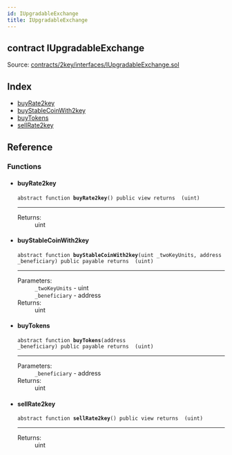 ```yaml
---
id: IUpgradableExchange
title: IUpgradableExchange
---
```


<div class="contract-doc"><div class="contract"><h2 class="contract-header"><span class="contract-kind">contract</span> IUpgradableExchange</h2><div class="source">Source: <a href="https://github.com/2keynet/web3-alpha/blob/v0.0.3/contracts/2key/interfaces/IUpgradableExchange.sol" target="_blank">contracts/2key/interfaces/IUpgradableExchange.sol</a></div></div><div class="index"><h2>Index</h2><ul><li><a href="IUpgradableExchange.html#buyRate2key">buyRate2key</a></li><li><a href="IUpgradableExchange.html#buyStableCoinWith2key">buyStableCoinWith2key</a></li><li><a href="IUpgradableExchange.html#buyTokens">buyTokens</a></li><li><a href="IUpgradableExchange.html#sellRate2key">sellRate2key</a></li></ul></div><div class="reference"><h2>Reference</h2><div class="functions"><h3>Functions</h3><ul><li><div class="item function"><span id="buyRate2key" class="anchor-marker"></span><h4 class="name">buyRate2key</h4><div class="body"><code class="signature"><span>abstract </span>function <strong>buyRate2key</strong><span>() </span><span>public </span><span>view </span><span>returns  (uint) </span></code><hr/><dl><dt><span class="label-return">Returns:</span></dt><dd>uint</dd></dl></div></div></li><li><div class="item function"><span id="buyStableCoinWith2key" class="anchor-marker"></span><h4 class="name">buyStableCoinWith2key</h4><div class="body"><code class="signature"><span>abstract </span>function <strong>buyStableCoinWith2key</strong><span>(uint _twoKeyUnits, address _beneficiary) </span><span>public </span><span>payable </span><span>returns  (uint) </span></code><hr/><dl><dt><span class="label-parameters">Parameters:</span></dt><dd><div><code>_twoKeyUnits</code> - uint</div><div><code>_beneficiary</code> - address</div></dd><dt><span class="label-return">Returns:</span></dt><dd>uint</dd></dl></div></div></li><li><div class="item function"><span id="buyTokens" class="anchor-marker"></span><h4 class="name">buyTokens</h4><div class="body"><code class="signature"><span>abstract </span>function <strong>buyTokens</strong><span>(address _beneficiary) </span><span>public </span><span>payable </span><span>returns  (uint) </span></code><hr/><dl><dt><span class="label-parameters">Parameters:</span></dt><dd><div><code>_beneficiary</code> - address</div></dd><dt><span class="label-return">Returns:</span></dt><dd>uint</dd></dl></div></div></li><li><div class="item function"><span id="sellRate2key" class="anchor-marker"></span><h4 class="name">sellRate2key</h4><div class="body"><code class="signature"><span>abstract </span>function <strong>sellRate2key</strong><span>() </span><span>public </span><span>view </span><span>returns  (uint) </span></code><hr/><dl><dt><span class="label-return">Returns:</span></dt><dd>uint</dd></dl></div></div></li></ul></div></div></div>
